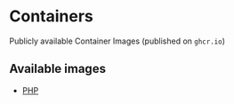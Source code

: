 # Containers

Publicly available Container Images (published on `ghcr.io`)

## Available images

* [PHP](./php/README.md)

